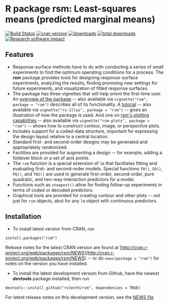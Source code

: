 R package **rsm**: Least-squares means (predicted marginal means)
====

[![Build Status](https://travis-ci.org/rvlenth/rsm.svg?branch=master)](https://travis-ci.org/rvlenth/rsm)
[![cran version](http://www.r-pkg.org/badges/version/rsm)](https://cran.r-project.org/package=rsm)
[![downloads](http://cranlogs.r-pkg.org/badges/rsm)](http://cranlogs.r-pkg.org/badges/rsm)
[![total downloads](http://cranlogs.r-pkg.org/badges/grand-total/rsm)](http://cranlogs.r-pkg.org/badges/grand-total/rsm)
[![Research software impact](http://depsy.org/api/package/cran/rsm/badge.svg)](http://depsy.org/package/r/rsm)


## Features
* Response-surface methods have to do with conducting a series of small experiments to find the optimum operating conditions for a process. The **rsm** package provides tools for designing response-surface experiments, analyzing the results, finding promising new settings for future experiments, and visualization of fitted response surfaces.
* The package has three vignettes that will help orient the first-time user. An [overview of the package](http://cran.r-project.org/web/packages/rsm/vignettes/rsm.pdf) -- also available via `vignette("rsm", package = "rsm")` describes all of its functionality. A [tutorial](http://cran.r-project.org/web/packages/rsm/vignettes/rs-illus.pdf) -- also available via `vignette("rs-illus", package = "rsm")` -- gives an illustration of how the package is used. And one on [rsm's plotting capabilities](http://cran.r-project.org/web/packages/rsm/vignettes/rsm-plots.pdf) -- also available via `vignette("rsm-plots", package = "rsm")` -- shows how to construct contour, image, or perspective plots.
* Includes support for a coded-data structure, important for expressing the design layout relative to a central location.
* Standard first- and second-order designs may be generated and appropriately randomized.
* Facilities are provided for augmenting a design -- for example, adding a foldover block or a set of axis points.
* The `rsm` function is a special extension of `lm` that facilitates fitting and evaluating first- and second-order models. Special functions `f0()`, `SO()`, `PQ()`, and `TWI()` are used to generate first-order, second-order, pure quadratic, and two-way-interaction predictors for a model.
* Functions such as `steepest()` allow for finding follow-up experiments in terms of coded or decoded predictors.
* Graphical tools are provided for creating contour and other plots -- not just for `rsm` objects, abut for any `lm` object with continuous predictors.

## Installation
* To install latest version from CRAN, run 
```
install.packages("rsm")
```
Release notes for the latest CRAN version are found at [http://cran.r-project.org/web/packages/rsm/NEWS](http://cran.r-project.org/web/packages/rsm/NEWS) -- or do `news(package = "rsm")` for notes on the version you have installed.

* To install the latest development version from Github, have the newest **devtools** package installed, then run
```
devtools::install_github("rvlenth/rsm", dependencies = TRUE)
```
For latest release notes on this development version, see the [NEWS file](https://github.com/rvlenth/rsm/blob/master/inst/NEWS)
